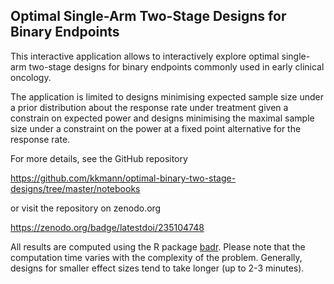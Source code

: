 ## Optimal Single-Arm Two-Stage Designs for Binary Endpoints

This interactive application allows to interactively explore optimal single-arm 
two-stage designs for binary endpoints commonly used in early clinical oncology.

The application is limited to designs minimising expected sample size under
a prior distribution about the response rate under treatment given a
constrain on expected power and 
designs minimising the maximal sample size under a constraint on the power
at a fixed point alternative for the response rate.

For more details, see the GitHub repository

https://github.com/kkmann/optimal-binary-two-stage-designs/tree/master/notebooks 

or visit the repository on zenodo.org

https://zenodo.org/badge/latestdoi/235104748

All results are computed using the R package [badr](https://github.com/kkmann/badr).
Please note that the computation time varies with the complexity of the problem.
Generally, designs for smaller effect sizes tend to take longer (up to 2-3 minutes).
